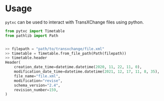 # Usage

`pytxc` can be used to interact with TransXChange files using python.

```python
from pytxc import Timetable
from pathlib import Path


>> filepath = "path/to/transxchange/file.xml"
>> timetable = Timetable.from_file_path(Path(filepath))
>> timetable.header
Header(
    creation_date_time=datetime.datetime(2020, 11, 22, 11, 0),
    modification_date_time=datetime.datetime(2021, 12, 17, 11, 8, 35),
    file_name="file.xml",
    modification="revise",
    schema_version="2.4",
    revision_number=159,
)
```
